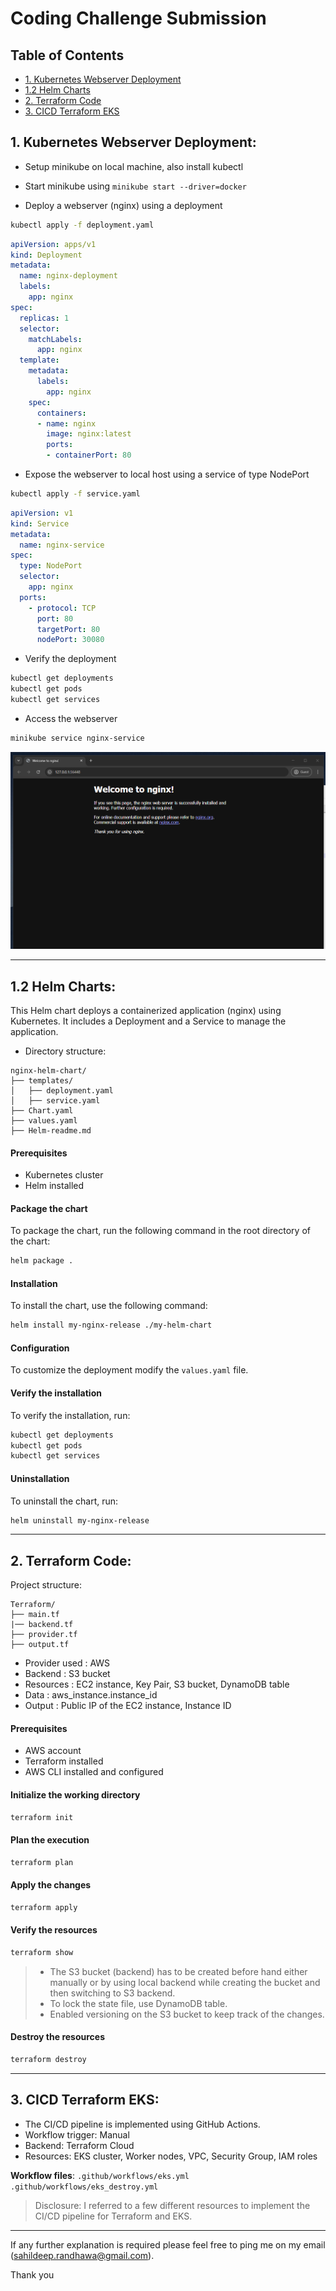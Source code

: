 # Coding Challenge Submission

## Table of Contents

  - [1. Kubernetes Webserver Deployment](#1-kubernetes-webserver-deployment)
  - [1.2 Helm Charts](#12-helm-charts)
  - [2. Terraform Code](#2-terraform-code)
  - [3. CICD Terraform EKS](#3-cicd-terraform-eks)


## 1. Kubernetes Webserver Deployment:

- Setup minikube on local machine, also install kubectl

- Start minikube using `minikube start --driver=docker`

- Deploy a webserver (nginx) using a deployment

```bash
kubectl apply -f deployment.yaml
```

```yaml
apiVersion: apps/v1
kind: Deployment
metadata:
  name: nginx-deployment
  labels:
    app: nginx
spec:
  replicas: 1
  selector:
    matchLabels:
      app: nginx
  template:
    metadata:
      labels:
        app: nginx
    spec:
      containers:
      - name: nginx
        image: nginx:latest
        ports:
        - containerPort: 80
```

- Expose the webserver to local host using a service of type NodePort

```bash
kubectl apply -f service.yaml
```

```yaml
apiVersion: v1
kind: Service
metadata:
  name: nginx-service
spec:
  type: NodePort
  selector:
    app: nginx
  ports:
    - protocol: TCP
      port: 80
      targetPort: 80
      nodePort: 30080
```

- Verify the deployment

```bash
kubectl get deployments
kubectl get pods
kubectl get services
```


- Access the webserver

```bash
minikube service nginx-service
```

<img src="./Kubernetes/screenshots/webbrowser-nginx-minikube.png" alt="Webserver running on Minikube" width="600"/>

---

## 1.2 Helm Charts:

This Helm chart deploys a containerized application (nginx) using Kubernetes. It includes a Deployment and a Service to manage the application.

- Directory structure:

```plaintext
nginx-helm-chart/
├── templates/
│   ├── deployment.yaml
│   ├── service.yaml
├── Chart.yaml
├── values.yaml
├── Helm-readme.md
```

#### Prerequisites

- Kubernetes cluster
- Helm installed

#### Package the chart

To package the chart, run the following command in the root directory of the chart:

```bash
helm package .
```

#### Installation

To install the chart, use the following command:

```bash
helm install my-nginx-release ./my-helm-chart
```

#### Configuration

To customize the deployment modify the `values.yaml` file.

#### Verify the installation

To verify the installation, run:

```bash
kubectl get deployments
kubectl get pods
kubectl get services
```


#### Uninstallation

To uninstall the chart, run:

```bash
helm uninstall my-nginx-release
```

---

## 2. Terraform Code:

Project structure:

```plaintext
Terraform/
├── main.tf
|── backend.tf
├── provider.tf
├── output.tf
```

- Provider used : AWS
- Backend : S3 bucket
- Resources : EC2 instance, Key Pair, S3 bucket, DynamoDB table
- Data : aws_instance.instance_id
- Output : Public IP of the EC2 instance, Instance ID

#### Prerequisites

- AWS account
- Terraform installed
- AWS CLI installed and configured

#### Initialize the working directory

```bash
terraform init
```

#### Plan the execution

```bash
terraform plan
```

#### Apply the changes

```bash
terraform apply
```

#### Verify the resources

```bash
terraform show
```

> - The S3 bucket (backend) has to be created before hand either manually or by using local backend while creating the bucket and then switching to S3 backend. 
> - To lock the state file, use DynamoDB table.
> - Enabled versioning on the S3 bucket to keep track of the changes.


#### Destroy the resources

```bash
terraform destroy
```



---

## 3. CICD Terraform EKS:

- The CI/CD pipeline is implemented using GitHub Actions.
- Workflow trigger: Manual
- Backend: Terraform Cloud 
- Resources: EKS cluster, Worker nodes, VPC, Security Group, IAM roles

__Workflow files__: 
`.github/workflows/eks.yml`
`.github/workflows/eks_destroy.yml`

> Disclosure: I referred to a few different resources to implement the CI/CD pipeline for Terraform and EKS.

---

If any further explanation is required please feel free to ping me on my email (sahildeep.randhawa@gmail.com).

Thank you

